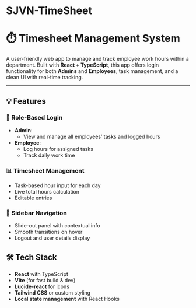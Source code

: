 # SJVN-TimeSheet
# ⏱️ Timesheet Management System

A user-friendly web app to manage and track employee work hours within a department. Built with **React + TypeScript**, this app offers login functionality for both **Admins** and **Employees**, task management, and a clean UI with real-time tracking.

---

## 💡 Features

### 🔐 Role-Based Login
- **Admin**:
  - View and manage all employees’ tasks and logged hours
- **Employee**:
  - Log hours for assigned tasks
  - Track daily work time

### 📊 Timesheet Management
- Task-based hour input for each day
- Live total hours calculation
- Editable entries

### 🧭 Sidebar Navigation
- Slide-out panel with contextual info
- Smooth transitions on hover
- Logout and user details display
  
## 🛠️ Tech Stack

- **React** with TypeScript
- **Vite** (for fast build & dev)
- **Lucide-react** for icons
- **Tailwind CSS** or custom styling
- **Local state management** with React Hooks

